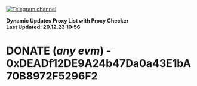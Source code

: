 [![Telegram channel](https://img.shields.io/endpoint?url=https://runkit.io/damiankrawczyk/telegram-badge/branches/master?url=https://t.me/n4z4v0d)](https://t.me/n4z4v0d) 

**Dynamic Updates Proxy List with Proxy Checker**  
**Last Updated: 20.12.23 10:56**

# DONATE (_any evm_) - 0xDEADf12DE9A24b47Da0a43E1bA70B8972F5296F2
